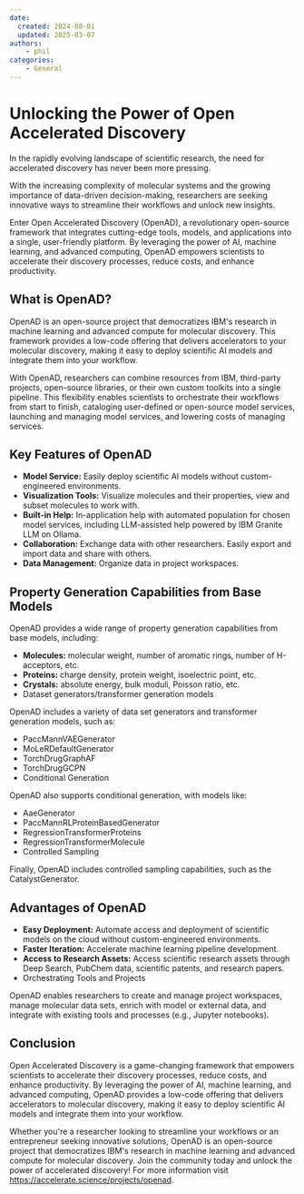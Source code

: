 ```yaml
---
date:
  created: 2024-08-01 
  updated: 2025-03-07
authors:
    - phil
categories:
    - General
---
```


# Unlocking the Power of Open Accelerated Discovery


In the rapidly evolving landscape of scientific research, the need for accelerated discovery has never been more pressing.

With the increasing complexity of molecular systems and the growing importance of data-driven decision-making, researchers are seeking innovative ways to streamline their workflows and unlock new insights.

Enter Open Accelerated Discovery (OpenAD), a revolutionary open-source framework that integrates cutting-edge tools, models, and applications into a single, user-friendly platform. By leveraging the power of AI, machine learning, and advanced computing, OpenAD empowers scientists to accelerate their discovery processes, reduce costs, and enhance productivity.

## What is OpenAD?

OpenAD is an open-source project that democratizes IBM's research in machine learning and advanced compute for molecular discovery. This framework provides a low-code offering that delivers accelerators to your molecular discovery, making it easy to deploy scientific AI models and integrate them into your workflow.

With OpenAD, researchers can combine resources from IBM, third-party projects, open-source libraries, or their own custom toolkits into a single pipeline. This flexibility enables scientists to orchestrate their workflows from start to finish, cataloging user-defined or open-source model services, launching and managing model services, and lowering costs of managing services.

## Key Features of OpenAD

- **Model Service:** Easily deploy scientific AI models without custom-engineered environments.
- **Visualization Tools:** Visualize molecules and their properties, view and subset molecules to work with.
- **Built-in Help:** In-application help with automated population for chosen model services, including LLM-assisted help powered by IBM Granite LLM on Ollama.
- **Collaboration:** Exchange data with other researchers. Easily export and import data and share with others.
- **Data Management:** Organize data in project workspaces.

## Property Generation Capabilities from Base Models

OpenAD provides a wide range of property generation capabilities from base models, including:

- **Molecules:** molecular weight, number of aromatic rings, number of H-acceptors, etc.
- **Proteins:** charge density, protein weight, isoelectric point, etc.
- **Crystals:** absolute energy, bulk moduli, Poisson ratio, etc.
- Dataset generators/transformer generation models

OpenAD includes a variety of data set generators and transformer generation models, such as:

- PaccMannVAEGenerator
- MoLeRDefaultGenerator
- TorchDrugGraphAF
- TorchDrugGCPN
- Conditional Generation

OpenAD also supports conditional generation, with models like:

- AaeGenerator
- PaccMannRLProteinBasedGenerator
- RegressionTransformerProteins
- RegressionTransformerMolecule
- Controlled Sampling

Finally, OpenAD includes controlled sampling capabilities, such as the CatalystGenerator.

## Advantages of OpenAD

- **Easy Deployment:** Automate access and deployment of scientific models on the cloud without custom-engineered environments.
- **Faster Iteration:** Accelerate machine learning pipeline development.
- **Access to Research Assets:** Access scientific research assets through Deep Search, PubChem data, scientific patents, and research papers.
- Orchestrating Tools and Projects

OpenAD enables researchers to create and manage project workspaces, manage molecular data sets, enrich with model or external data, and integrate with existing tools and processes (e.g., Jupyter notebooks).

## Conclusion

Open Accelerated Discovery is a game-changing framework that empowers scientists to accelerate their discovery processes, reduce costs, and enhance productivity. By leveraging the power of AI, machine learning, and advanced computing, OpenAD provides a low-code offering that delivers accelerators to molecular discovery, making it easy to deploy scientific AI models and integrate them into your workflow.

Whether you're a researcher looking to streamline your workflows or an entrepreneur seeking innovative solutions, OpenAD is an open-source project that democratizes IBM's research in machine learning and advanced compute for molecular discovery. Join the community today and unlock the power of accelerated discovery! For more information visit https://accelerate.science/projects/openad.